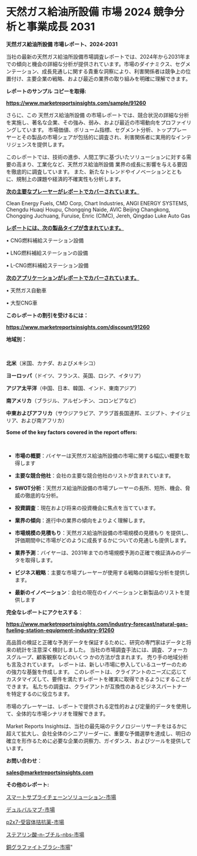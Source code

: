 # 天然ガス給油所設備 市場 2024 競争分析と事業成長 2031

<strong>天然ガス給油所設備 市場レポート、2024-2031</strong>

当社の最新の天然ガス給油所設備市場調査レポートでは、2024年から2031年までの傾向と機会の詳細な分析が提供されています。市場のダイナミクス、セグメンテーション、成長見通しに関する貴重な洞察により、利害関係者は競争上の位置付け、主要企業の戦略、および最近の業界の取り組みを明確に理解できます。



<strong>レポートのサンプル コピーを取得:</strong> <a href=https://www.marketreportsinsights.com/sample/91260>

<strong><u>https://www.marketreportsinsights.com/sample/91260</u></strong></a>

さらに、この 天然ガス給油所設備 の市場レポートでは、競合状況の詳細な分析を実施し、著名な企業、その強み、弱み、および最近の市場動向をプロファイリングしています。 市場価値、ボリューム指標、セグメント分析、トッププレーヤーとその製品の市場シェアが包括的に調査され、利害関係者に実用的なインテリジェンスを提供します。

このレポートでは、技術の進歩、人間工学に基づいたソリューションに対する需要の高まり、工業化など、天然ガス給油所設備 業界の成長に影響を与える要因を徹底的に調査しています。 また、新たなトレンドやイノベーションとともに、規制上の課題や経済的不確実性も分析します。



<strong><u>次の主要なプレーヤーがレポートでカバーされています。</u></strong>

Clean Energy Fuels, CMD Corp, Chart Industries, ANGI ENERGY SYSTEMS, Chengdu Huaqi Houpu, Chongqing Naide, AVIC Beijing Changkong, Chongqing Juchuang, Furuise, Enric (CIMC), Jereh, Qingdao Luke Auto Gas



<strong><u><b>レポートには、次の製品タイプが含まれています。</b></u></strong>

• CNG燃料補給ステーション設備

• LNG燃料補給ステーションの設備

• L-CNG燃料補給ステーション設備



<strong><u><b>次のアプリケーションがレポートでカバーされています。</b></u></strong>

• 天然ガス自動車

• 大型CNG車



<strong><b>このレポートの割引を受けるには：</b></strong>

<a href=https://www.marketreportsinsights.com/discount/91260>

<strong><u>https://www.marketreportsinsights.com/discount/91260</u></strong></a>



<strong>地域別：</strong>

<strong> </strong>



<strong>北米</strong>（米国、カナダ、およびメキシコ）



<strong>ヨーロッパ</strong>（ドイツ、フランス、英国、ロシア、イタリア）



<strong>アジア太平洋</strong>（中国、日本、韓国、インド、東南アジア）



<strong>南アメリカ</strong>（ブラジル、アルゼンチン、コロンビアなど）



<strong>中東およびアフリカ</strong>（サウジアラビア、アラブ首長国連邦、エジプト、ナイジェリア、および南アフリカ）



<strong>Some of the key factors covered in the report offers:</strong>

<strong> </strong>
<ul>
  <li>

<strong>市場の概要</strong>：バイヤーは天然ガス給油所設備の市場に関する幅広い概要を取得します</li>
  <li>

<strong>主要な競合他社</strong>：会社の主要な競合他社のリストが含まれています。</li>
  <li>

<strong>SWOT分析</strong>：天然ガス給油所設備の市場プレーヤーの長所、短所、機会、脅威の徹底的な分析。</li>
  <li>

<strong>投資調査</strong>：現在および将来の投資機会に焦点を当てています。</li>
  <li>

<strong>業界の傾向</strong>：進行中の業界の傾向をよりよく理解します。</li>
  <li>

<strong>市場規模の見積もり</strong>：天然ガス給油所設備の市場規模の見積もり を提供し、評価期間中に市場がどのように成長するかについての見通しも提供します。</li>
  <li>

<strong>業界予測</strong>：バイヤーは、2031年までの市場規模予測の正確で検証済みのデータを取得します。</li>
  <li>

<strong>ビジネス戦略</strong>：主要な市場プレーヤーが使用する戦略の詳細な分析を提供します。</li>
  <li>

<strong>最新のイノベーション</strong>：会社の現在のイノベーションと新製品のリストを提供します</li>
</ul>


<strong>完全なレポートにアクセスする</strong>：

<a href=https://www.marketreportsinsights.com/industry-forecast/natural-gas-fueling-station-equipment-industry-91260>

<strong><u>https://www.marketreportsinsights.com/industry-forecast/natural-gas-fueling-station-equipment-industry-91260</u></strong></a>

高品質の検証と正確な予測データを保証するために、研究の専門家はデータと将来の統計を注意深く検討しました。 当社の市場調査手法には、調査、フォーカスグループ、顧客観察などのいくつ かの方法が含まれます。 売り手の地域分析も言及されています。 レポートは、新しい市場に参入しているユーザーのための強力な基盤を作成します。 このレポートは、クライアントのニーズに応じてカスタマイズして、要件を満たすレポートを確実に取得できるようにすることができます。 私たちの調査は、クライアントが互換性のあるビジネスパートナーを特定するのに役立ちます。

市場のプレーヤーは、レポートで提供される定性的および定量的データを使用して、全体的な市場シナリオを理解できます。

Market Reports Insightsは、当社の最先端のテクノロジーリサーチをはるかに超えて拡大し、会社全体のシニアリーダーに、重要な予備選挙を達成し、明日の確立を形作るために必要な企業の洞察力、ガイダンス、およびツールを提供しています。



<strong><b>お問い合わせ</b></strong>：

<a href=mailto:sales@marketreportsinsights.com>

<strong><u>sales@marketreportsinsights.com</u></strong></a>



<strong>その他のレポート:</strong>

<a href=https://www.linkedin.com/pulse/スマートサプライチェーンソリューション-市場-2023-推進要因と成長機会-jmvyf/>スマートサプライチェーンソリューション-市場</a>

<a href=https://www.linkedin.com/pulse/デュルバルマブ-市場-2023-swot-分析と成長率-2030-data-dive-discoveries-24-analysis-rfb2f/>デュルバルマブ-市場</a>

<a href=https://www.linkedin.com/pulse/p2x7-受容体拮抗薬-市場-2023-年のダイナミクスとビジネストレンド-uwejf/>p2x7-受容体拮抗薬-市場</a>

<a href=https://www.linkedin.com/pulse/ステアリン酸-n-ブチル-nbs-市場-2023-総利益と主要ベンダー-tokcf/>ステアリン酸-n-ブチル-nbs-市場</a>

<a href=https://www.linkedin.com/pulse/銅グラファイトブラシ-市場-2023-収益と成長ドライバー-2030-analytics-achievers-24-analysis-dtphf/>銅グラファイトブラシ-市場</a>"
